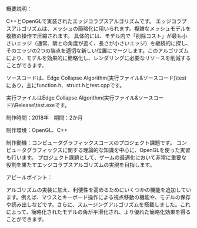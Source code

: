 概要説明：

C++とOpenGLで実装されたエッジコラプスアルゴリズムです。
エッジコラプスアルゴリズムは、メッシュの簡略化に用いられます。複雑なメッシュモデルを複数の操作で圧縮されます。 具体的には、モデル内で「削除コスト」が最も小さいエッジ（通常、隣との角度が近く、長さが小さいエッジ）を継続的に探し、そのエッジの2つの端点を適切な新しい位置にマージします。このアルゴリズムにより、モデルを効果的に簡略化し、レンダリングに必要なリソースを削減することができます。

ソースコードは、Edge Collapse Algorithm(実行ファイル&ソースコード)\testにあり，主にfunction.h、struct.hとtest.cppです。

実行ファイルはEdge Collapse Algorithm(実行ファイル&ソースコード)\Release\test.exeです。

制作時間：2018年　期間：2か月

制作環境：OpenGL、C++

制作動機：コンピュータグラフィックスコースのプロジェクト課題です。 コンピュータグラフィックスに関する理論的な知識を中心に、OpenGLを使った実習も行います。 プロジェクト課題として、ゲームの最適化において非常に重要な役割を果たすエッジコラプスアルゴリズムの実現を目指します。

アピールポイント：

アルゴリズムの実装に加え、利便性を高めるためにいくつかの機能を追加しています。例えば、マウスとキーボード操作による視点移動の機能や、モデルの保存や読み出しなどです。さらに、スムージングアルゴリズムを搭載しました。これによって、簡略化されたモデルの角が平滑化され、より優れた簡略化効果を得ることができます。
